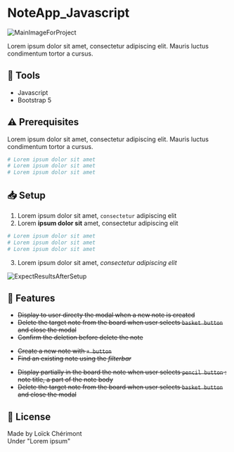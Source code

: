 <!-- 
    MAIN TITLE
    ModelReadme : Replace with project name
    Language : Replace with main language for the project

    Ex: Todo_ReactJS 
-->
# NoteApp_Javascript

![MainImageForProject](https://placehold.co/500x300)

<!-- 
    INTRODUCTION
    Short summary explaining the reasons of the project and tell about worked concepts

    Ex: This is a Front-End project made with HTML, CSS for design and JavaScript to work on client-side validation (Constraint API)
-->
Lorem ipsum dolor sit amet, consectetur adipiscing elit. Mauris luctus condimentum tortor a cursus.

<!-- 
    TOOLS
    Short list of used tools with their versions

    Ex: 
    - Go 1.18
    - MySQL 8.0.29
    - Bootstrap 5.2.0-beta1
-->
## :wrench: Tools
- Javascript 
- Bootstrap 5

<!-- 
    PREREQUISITES
    Tell about the required options, softwares, knowledges to possess 
    to run correctly the project 

    Ex: Setup username and password for database in database.go
-->
## :warning: Prerequisites
Lorem ipsum dolor sit amet, consectetur adipiscing elit. Mauris luctus condimentum tortor a cursus.

```bash
# Lorem ipsum dolor sit amet
# Lorem ipsum dolor sit amet
# Lorem ipsum dolor sit amet
```

<!-- 
    SETUP
    Explain using command lines, the steps to follow to setup the project
    At the end show, the expected result with a image   

    Ex: 
    1. Download the whole project `Travel` on your system
    2. Open your terminal in `Travel`
    ```
    cd Travel
    ```
    3. In `Travel` directory, run:
    ```
    go run github.com/loickcherimont/Travel/main
    ```
    4. If there is no error. Go on your favorite browser and use this line in your URL address bar
    ```
    http://localhost:8080/travel
    ```
    5. Here you are! Welcome in the main page of the Web application

    ![Main page of the application](assets/images/readme_images/mainpage.png)
-->

## :inbox_tray: Setup
1. Lorem ipsum dolor sit amet, `consectetur` adipiscing elit
2. Lorem **ipsum dolor sit** amet, consectetur adipiscing elit
```bash
# Lorem ipsum dolor sit amet
# Lorem ipsum dolor sit amet
# Lorem ipsum dolor sit amet
```
3. Lorem ipsum dolor sit amet, *consectetur adipiscing elit*

![ExpectResultsAfterSetup](https://placehold.co/300x200)

<!-- 
    FEATURES
    List of the main new features, fixes to bring on the project

    Ex:
    - Setup Night/Day mode
    - Add animation when music is playing
-->

## :rocket: Features
<!-- Note Item -->
- ~~Display to user directy the modal when a new note is created~~
- ~~Delete the target note from the board when user selects `basket button` and close the modal~~
- ~~Confirm the deletion before delete the note~~

<!-- UI Helpers -->
- ~~Create a new note with `+ button`~~
- ~~Find an existing note using the *filterbar*~~

<!-- Note Interface -->
- ~~Display partially in the board the note when user selects `pencil button` : note title, a part of the note body~~
- ~~Delete the target note from the board when user selects `basket button` and close the modal~~

<!-- 
    LICENSE
    Write Developer name with used license

    Ex: Made by Loïck Chérimont
        Under MIT License 
 -->

## :key: License
Made by Loïck Chérimont  
Under "Lorem ipsum"

